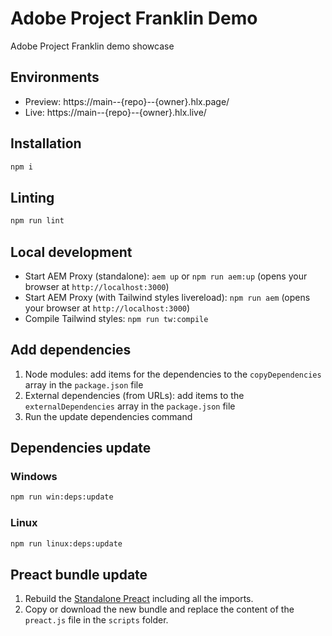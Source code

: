 # Adobe Project Franklin Demo

Adobe Project Franklin demo showcase

## Environments

- Preview: https://main--{repo}--{owner}.hlx.page/
- Live: https://main--{repo}--{owner}.hlx.live/

## Installation

```sh
npm i
```

## Linting

```sh
npm run lint
```

## Local development

- Start AEM Proxy (standalone): `aem up` or `npm run aem:up` (opens your browser at `http://localhost:3000`)
- Start AEM Proxy (with Tailwind styles livereload): `npm run aem` (opens your browser at `http://localhost:3000`)
- Compile Tailwind styles: `npm run tw:compile`

## Add dependencies

1. Node modules: add items for the dependencies to the `copyDependencies` array in the `package.json` file
1. External dependencies (from URLs): add items to the `externalDependencies` array in the `package.json` file
1. Run the update dependencies command

## Dependencies update

### Windows

```sh
npm run win:deps:update
```

### Linux

```sh
npm run linux:deps:update
```

## Preact bundle update

1. Rebuild the [Standalone Preact](https://standalonepreact.satge.net/) including all the imports.
1. Copy or download the new bundle and replace the content of the `preact.js` file in the `scripts` folder.
